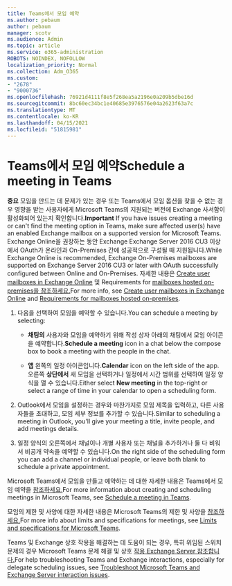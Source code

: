 ```yaml
---
title: Teams에서 모임 예약
ms.author: pebaum
author: pebaum
manager: scotv
ms.audience: Admin
ms.topic: article
ms.service: o365-administration
ROBOTS: NOINDEX, NOFOLLOW
localization_priority: Normal
ms.collection: Adm_O365
ms.custom:
- "2678"
- "9000736"
ms.openlocfilehash: 76921d4111f8e5f268ea5a2196e0a209b5dbe16d
ms.sourcegitcommit: 8bc60ec34bc1e40685e3976576e04a2623f63a7c
ms.translationtype: MT
ms.contentlocale: ko-KR
ms.lasthandoff: 04/15/2021
ms.locfileid: "51815981"
---
```

# <a name="schedule-a-meeting-in-teams"></a><span data-ttu-id="dd8fb-102">Teams에서 모임 예약</span><span class="sxs-lookup"><span data-stu-id="dd8fb-102">Schedule a meeting in Teams</span></span>

<span data-ttu-id="dd8fb-103">**중요** 모임을 만드는 데 문제가 있는 경우 또는 Teams에서 모임 옵션을 찾을 수 없는 경우 영향을 받는 사용자에게 Microsoft Teams의 지원되는 버전에 Exchange 사서함이 활성화되어 있는지 확인합니다.</span><span class="sxs-lookup"><span data-stu-id="dd8fb-103">**Important** If you have issues creating a meeting or can't find the meeting option in Teams, make sure affected user(s) have an enabled Exchange mailbox on a supported version for Microsoft Teams.</span></span> <span data-ttu-id="dd8fb-104">Exchange Online을 권장하는 동안 Exchange Exchange Server 2016 CU3 이상에서 OAuth가 온라인과 On-Premises 간에 성공적으로 구성될 때 지원됩니다.</span><span class="sxs-lookup"><span data-stu-id="dd8fb-104">While Exchange Online is recommended, Exchange On-Premises mailboxes are supported on Exchange Server 2016 CU3 or later with OAuth successfully configured between Online and On-Premises.</span></span> <span data-ttu-id="dd8fb-105">자세한 내용은 [Create user mailboxes in Exchange Online](https://docs.microsoft.com/exchange/recipients-in-exchange-online/create-user-mailboxes) 및 Requirements for [mailboxes hosted on-premises을 참조하세요.](https://docs.microsoft.com/microsoftteams/exchange-teams-interact#requirements-for-mailboxes-hosted-on-premises)</span><span class="sxs-lookup"><span data-stu-id="dd8fb-105">For more info, see [Create user mailboxes in Exchange Online](https://docs.microsoft.com/exchange/recipients-in-exchange-online/create-user-mailboxes) and [Requirements for mailboxes hosted on-premises](https://docs.microsoft.com/microsoftteams/exchange-teams-interact#requirements-for-mailboxes-hosted-on-premises).</span></span> 

1. <span data-ttu-id="dd8fb-106">다음을 선택하여 모임을 예약할 수 있습니다.</span><span class="sxs-lookup"><span data-stu-id="dd8fb-106">You can schedule a meeting by selecting:</span></span>

    - <span data-ttu-id="dd8fb-107">**채팅의** 사용자와 모임을 예약하기 위해 작성 상자 아래의 채팅에서 모임 아이콘을 예약합니다.</span><span class="sxs-lookup"><span data-stu-id="dd8fb-107">**Schedule a meeting** icon in a chat below the compose box to book a meeting with the people in the chat.</span></span>

    - <span data-ttu-id="dd8fb-108">**앱** 왼쪽의 일정 아이콘입니다.</span><span class="sxs-lookup"><span data-stu-id="dd8fb-108">**Calendar** icon on the left side of the app.</span></span> <span data-ttu-id="dd8fb-109">오른쪽 **상단에서** 새 모임을 선택하거나 일정에서 시간 범위를 선택하여 일정 양식을 열 수 있습니다.</span><span class="sxs-lookup"><span data-stu-id="dd8fb-109">Either select **New meeting** in the top-right or select a range of time in your calendar to open a scheduling form.</span></span>

2. <span data-ttu-id="dd8fb-110">Outlook에서 모임을 설정하는 경우와 마찬가지로 모임 제목을 입력하고, 다른 사용자들을 초대하고, 모임 세부 정보를 추가할 수 있습니다.</span><span class="sxs-lookup"><span data-stu-id="dd8fb-110">Similar to scheduling a meeting in Outlook, you'll give your meeting a title, invite people, and add meetings details.</span></span>

3. <span data-ttu-id="dd8fb-111">일정 양식의 오른쪽에서 채널이나 개별 사용자 또는 채널을 추가하거나 둘 다 비워서 비공개 약속을 예약할 수 있습니다.</span><span class="sxs-lookup"><span data-stu-id="dd8fb-111">On the right side of the scheduling form you can add a channel or individual people, or leave both blank to schedule a private appointment.</span></span>

<span data-ttu-id="dd8fb-112">Microsoft Teams에서 모임을 만들고 예약하는 데 대한 자세한 내용은 Teams에서 모임 예약을 [참조하세요.](https://support.office.com/article/Schedule-a-meeting-in-Teams-943507a9-8583-4c58-b5d2-8ec8265e04e5)</span><span class="sxs-lookup"><span data-stu-id="dd8fb-112">For more information about creating and scheduling meetings in Microsoft Teams, see [Schedule a meeting in Teams](https://support.office.com/article/Schedule-a-meeting-in-Teams-943507a9-8583-4c58-b5d2-8ec8265e04e5).</span></span>

<span data-ttu-id="dd8fb-113">모임의 제한 및 사양에 대한 자세한 내용은 Microsoft Teams의 제한 및 사양을 [참조하세요.](https://docs.microsoft.com/microsoftteams/limits-specifications-teams#meetings-and-calls)</span><span class="sxs-lookup"><span data-stu-id="dd8fb-113">For more info about limits and specifications for meetings, see [Limits and specifications for Microsoft Teams](https://docs.microsoft.com/microsoftteams/limits-specifications-teams#meetings-and-calls).</span></span>

<span data-ttu-id="dd8fb-114">Teams 및 Exchange 상호 작용을 해결하는 데 도움이 되는 경우, 특히 위임된 스위치 문제의 경우 Microsoft Teams 문제 해결 및 상호 [작용 Exchange Server 참조합니다.](https://docs.microsoft.com/microsoftteams/troubleshoot/known-issues/teams-exchange-interaction-issue)</span><span class="sxs-lookup"><span data-stu-id="dd8fb-114">For help troubleshooting Teams and Exchange interactions, especially for delegate scheduling issues, see [Troubleshoot Microsoft Teams and Exchange Server interaction issues](https://docs.microsoft.com/microsoftteams/troubleshoot/known-issues/teams-exchange-interaction-issue).</span></span>